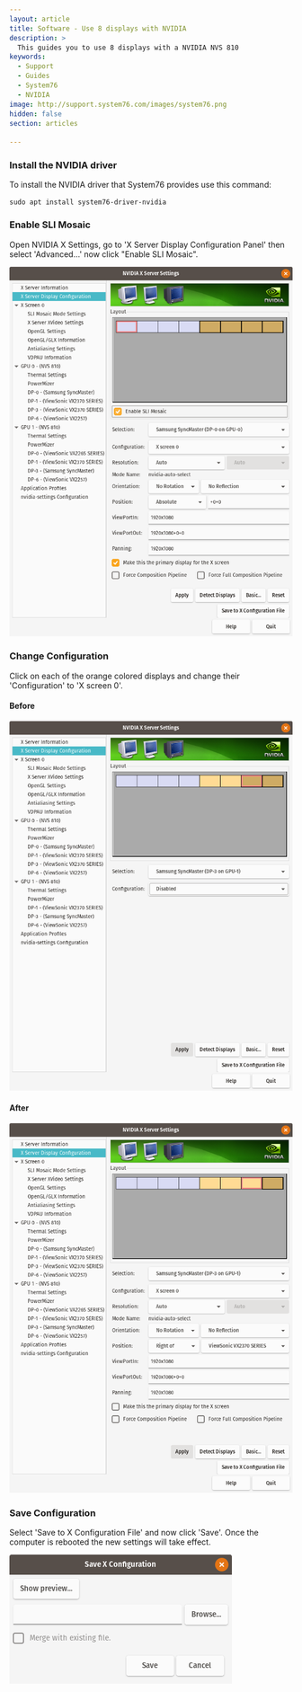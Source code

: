 ```yaml
---
layout: article
title: Software - Use 8 displays with NVIDIA
description: >
  This guides you to use 8 displays with a NVIDIA NVS 810
keywords:
  - Support
  - Guides
  - System76
  - NVIDIA
image: http://support.system76.com/images/system76.png
hidden: false
section: articles

---
```


### Install the NVIDIA driver

To install the NVIDIA driver that System76 provides use this command:

```
sudo apt install system76-driver-nvidia
```

### Enable SLI Mosaic

Open NVIDIA X Settings, go to 'X Server Display Configuration Panel' then select 'Advanced...' now click "Enable SLI Mosaic".

![NVIDIA-Settings](/images/multi-displays/enable-sli-mosaic.png)

### Change Configuration

Click on each of the orange colored displays and change their 'Configuration' to 'X screen 0'.

#### Before

![NVIDIA-Settings](/images/multi-displays/orange-disabled.png)

#### After

![NVIDIA-Settings](/images/multi-displays/orange-enabled.png)

### Save Configuration

Select 'Save to X Configuration File' and now click 'Save'. Once the computer is rebooted the new settings will take effect.

![NVIDIA-Settings](/images/multi-displays/save-x-window.png)
